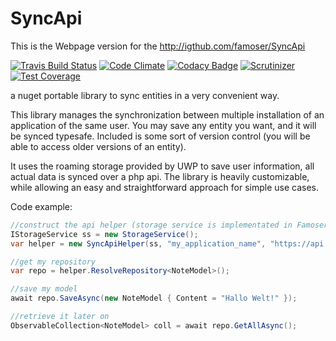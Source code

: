 # SyncApi
This is the Webpage version for the http://igthub.com/famoser/SyncApi

[![Travis Build Status](https://travis-ci.org/famoser/SyncApi.Webpage.svg?branch=master)](https://travis-ci.org/famoser/SyncApi.Webpage)
[![Code Climate](https://codeclimate.com/github/famoser/SyncApi.Webpage/badges/gpa.svg)](https://codeclimate.com/github/famoser/SyncApi.Webpage)
[![Codacy Badge](https://api.codacy.com/project/badge/Grade/0049282fe1b3437ba8321ec244a3ea93)](https://www.codacy.com/app/famoser/SyncApi-Webpage?utm_source=github.com&amp;utm_medium=referral&amp;utm_content=famoser/SyncApi.Webpage&amp;utm_campaign=Badge_Grade)
[![Scrutinizer](https://scrutinizer-ci.com/g/famoser/SyncApi.Webpage/badges/quality-score.png?b=master)](https://scrutinizer-ci.com/g/famoser/SyncApi.Webpage)
[![Test Coverage](https://codeclimate.com/github/famoser/SyncApi.Webpage/badges/coverage.svg)](https://codeclimate.com/github/famoser/SyncApi.Webpage/coverage)

a nuget portable library to sync entities in a very convenient way.

This library manages the synchronization between multiple installation of an application of the same user. 
You may save any entity you want, and it will be synced typesafe. Included is some sort of version control (you will be able to access older versions of an entity).

It uses the roaming storage provided by UWP to save user information, all actual data is synced over a php api.
The library is heavily customizable, while allowing an easy and straightforward approach for simple use cases.

Code example:

```c#
//construct the api helper (storage service is implementated in Famoser.UniversalEssentials for UWP)
IStorageService ss = new StorageService();
var helper = new SyncApiHelper(ss, "my_application_name", "https://api.mywebpage.ch");

//get my repository
var repo = helper.ResolveRepository<NoteModel>();

//save my model
await repo.SaveAsync(new NoteModel { Content = "Hallo Welt!" });

//retrieve it later on
ObservableCollection<NoteModel> coll = await repo.GetAllAsync();
```
